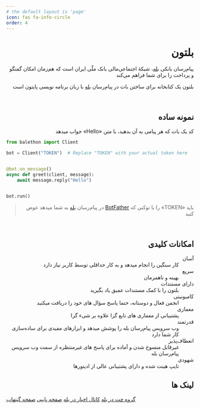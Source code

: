 ```yaml
---
# the default layout is 'page'
icon: fas fa-info-circle
order: 4
---
```


<h1 align="right" dir="rtl">بلتون</h1>

<p align="right" dir="rtl">پیام‌رسان بانکی <a href="https://www.bale.ai/">بله</a>، شبکۀ اجتماعی‌مالی بانک ملّی ایران است که هم‌زمان امکان گفتگو و پرداخت را برای شما فراهم می‌کند</p>

<p align="right" dir="rtl">بلتون یک کتابخانه برای ساختن بات در پیام‌رسان <a href="https://www.bale.ai/">بله</a> با زبان برنامه نویسی پایتون است</p>

<br>

<h2 align="right" dir="rtl">نمونه ساده</h2>

<p align="right" dir="rtl">کد یک بات که هر پیامی به آن بدهید، با متن «Hello» جواب میدهد</p>

```python
from balethon import Client

bot = Client("TOKEN")  # Replace "TOKEN" with your actual token here


@bot.on_message()
async def greet(client, message):
    await message.reply("Hello")


bot.run()
```

<blockquote align="right" dir="rtl">
<p>باید «TOKEN» را با توکنی که <a href="https://ble.ir/botfather">BotFather</a> در پیام‌رسان <a href="https://www.bale.ai/">بله</a> به شما میدهد عوض کنید</p>
</blockquote>

<br>

<h2 align="right" dir="rtl">امکانات کلیدی</h2>

<dl align="right" dir="rtl">
<dt>آسان</dt>
<dd>کار سنگین را انجام میدهد و به کار حداقلی توسط کاربر نیاز دارد</dd>
<dt>سریع</dt>
<dd>بهینه و ناهمزمان</dd>
<dt>دارای مستندات</dt>
<dd>بلتون را با کمک مستندات عمیق یاد بگیرید</dd>
<dt>کامیونیتی</dt>
<dd>انجمن فعال و دوستانه، حتما پاسخ سؤال های خود را دریافت میکنید</dd>
<dt>معماری</dt>
<dd>پشتیبانی از معماری های تابع گرا علاوه بر شیء گرا</dd>
<dt>قدرتمند</dt>
<dd>وب سرویس پیام‌رسان بله را پوشش میدهد و ابزارهای مفیدی برای ساده‌سازی کار شما دارد</dd>
<dt>انعطاف‌پذیر</dt>
<dd>غیرقابل منسوخ شدن و آماده برای پاسخ های غیرمنتظره از سمت وب سرویس پیام‌رسان بله</dd>
<dt>شهودی</dt>
<dd>تایپ هینت شده و دارای پشتیبانی عالی از ادیتورها</dd>
</dl>

<h2 align="right" dir="rtl">لینک ها</h2>

<a align="right" dir="rtl" href="https://github.com/Balethon/Balethon">صفحه گیتهاب</a>
<a align="right" dir="rtl" href="https://pypi.org/project/Balethon/">صفحه پایپی</a>
<a align="right" dir="rtl" href="https://ble.ir/balethon">کانال اخبار در بله</a>
<a align="right" dir="rtl" href="https://ble.ir/join/MTlhN2Q2Mz">گروه چت در بله</a>
